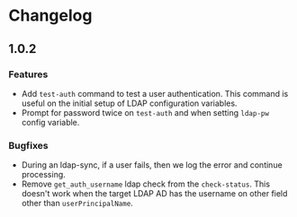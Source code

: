 # Changelog

## 1.0.2

### Features

- Add `test-auth` command to test a user authentication. This command is useful on the initial setup of LDAP configuration variables.
- Prompt for password twice on `test-auth` and when setting `ldap-pw` config variable.

### Bugfixes

- During an ldap-sync, if a user fails, then we log the error and continue processing.
- Remove `get_auth_username` ldap check from the `check-status`. This doesn't work when the target LDAP AD has the username on other field other than `userPrincipalName`.
